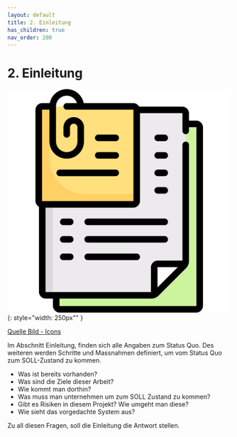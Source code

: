 ```yaml
---
layout: default
title: 2. Einleitung
has_children: true
nav_order: 200
---
```


# 2. Einleitung

![Project Files](../ressources/icons/documentation.png){: style="width: 250px"" }

[Quelle Bild - Icons](../anhang/600-quellen.html#64-icons)

Im Abschnitt Einleitung, finden sich alle Angaben zum Status Quo.
Des weiteren werden Schritte und Massnahmen definiert, um vom Status Quo zum SOLL-Zustand zu kommen.

* Was ist bereits vorhanden?
* Was sind die Ziele dieser Arbeit?
* Wie kommt man dorthin?
* Was muss man unternehmen um zum SOLL Zustand zu kommen?
* Gibt es Risiken in diesem Projekt? Wie umgeht man diese?
* Wie sieht das vorgedachte System aus?

Zu all diesen Fragen, soll die Einleitung die Antwort stellen.
